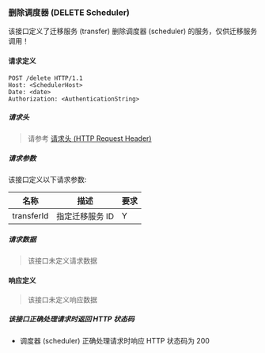 ### 删除调度器 (DELETE Scheduler)

该接口定义了迁移服务 (transfer) 删除调度器 (scheduler) 的服务，仅供迁移服务调用！

#### 请求定义

    POST /delete HTTP/1.1
    Host: <SchedulerHost>
    Date: <date>
    Authorization: <AuthenticationString>

##### 请求头

> 请参考 [请求头 (HTTP Request Header)](request.md)

##### 请求参数

该接口定义以下请求参数:

名称 | 描述 | 要求
---- | ---- | ----
transferId | 指定迁移服务 ID | Y

##### 请求数据

> 该接口未定义请求数据

#### 响应定义

> 该接口未定义响应数据

##### 该接口正确处理请求时返回 HTTP 状态码

- 调度器 (scheduler) 正确处理请求时响应 HTTP 状态码为 200
